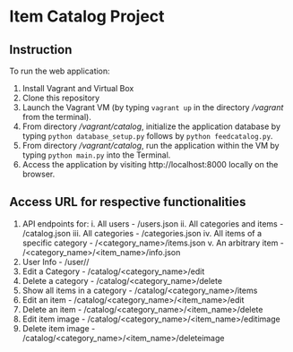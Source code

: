 # Item Catalog Project  
## Instruction
To run the web application:  
1. Install Vagrant and Virtual Box  
2. Clone this repository  
3. Launch the Vagrant VM (by typing `vagrant up` in the directory */vagrant* from the terminal).  
4. From directory */vagrant/catalog*, initialize the application database by typing `python database_setup.py` follows by `python feedcatalog.py`.  
5. From directory */vagrant/catalog*, run the application within the VM by typing `python main.py` into the Terminal.  
6. Access the application by visiting http://localhost:8000 locally on the browser.

## Access URL for respective functionalities
1. API endpoints for:
	i. All users - /users.json
	ii. All categories and items - /catalog.json
	iii. All categories - /categories.json
	iv. All items of a specific category - /<category_name>/items.json
	v. An arbitrary item - /<category_name>/<item_name>/info.json
2. User Info - /user/<username>/<email>
3. Edit a Category - /catalog/<category_name>/edit
4. Delete a category - /catalog/<category_name>/delete
5. Show all items in a category - /catalog/<category_name>/items
6. Edit an item - /catalog/<category_name>/<item_name>/edit
7. Delete an item - /catalog/<category_name>/<item_name>/delete
8. Edit item image - /catalog/<category_name>/<item_name>/editimage 
9. Delete item image - /catalog/<category_name>/<item_name>/deleteimage
